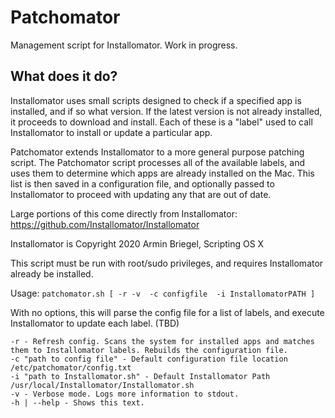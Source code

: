 # Patchomator
Management script for Installomator. Work in progress.

## What does it do?
Installomator uses small scripts designed to check if a specified app is installed, and if so what version. If the latest version is not already installed, it proceeds to download and install. Each of these is a "label" used to call Installomator to install or update a particular app.

Patchomator extends Installomator to a more general purpose patching script. The Patchomator script processes all of the available labels, and uses them to determine which apps are already installed on the Mac. This list is then saved in a configuration file, and optionally passed to Installomator to proceed with updating any that are out of date. 

Large portions of this come directly from Installomator:
https://github.com/Installomator/Installomator

Installomator is Copyright 2020 Armin Briegel, Scripting OS X

This script must be run with root/sudo privileges, and requires Installomator already be installed.

Usage:
`patchomator.sh [ -r -v  -c configfile  -i InstallomatorPATH ]`

With no options, this will parse the config file for a list of labels, and execute Installomator to update each label. (TBD)

```
-r - Refresh config. Scans the system for installed apps and matches them to Installomator labels. Rebuilds the configuration file.
-c "path to config file" - Default configuration file location /etc/patchomator/config.txt
-i "path to Installomator.sh" - Default Installomator Path /usr/local/Installomator/Installomator.sh
-v - Verbose mode. Logs more information to stdout.
-h | --help - Shows this text.
